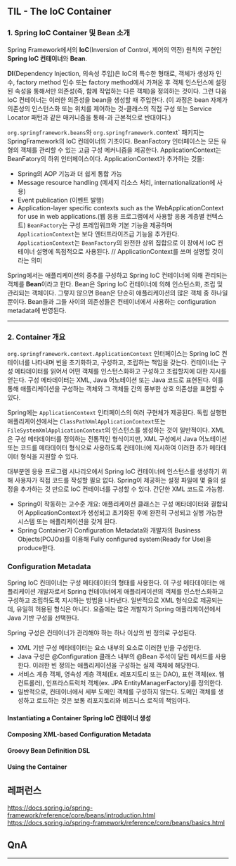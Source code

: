 ## TIL - The IoC Container

### 1. Spring IoC Container 및 Bean 소개

Spring Framework에서의 **IoC**(Inversion of Control, 제어의 역전) 원칙의 구현인 **Spring IoC 컨테이너**와 **Bean**.

**DI**(Dependency Injection, 의속성 주입)은 IoC의 특수한 형태로, 객체가 생성자 인수, factory method 인수 또는 factory method에서 가져온 후 객체 인스턴스에 설정된 속성을 통해서만 의존성(즉, 함께 작업하는 다른 객체)을 정의하는 것이다. 그런 다음 IoC 컨테이너는 이러한 의존성을 bean을 생성할 때 주입한다.
(이 과정은 bean 자체가 의존성의 인스턴스화 또는 위치를 제어하는 것-클래스의 직접 구성 또는 Service Locator 패턴과 같은 매커니즘을 통해-과 근본적으로 반대이다.)

`org.springframework.beans`와 `org.springframework.`context` 패키지는 SpringFramework의 IoC 컨테이너의 기초이다.
BeanFactory 인터페이스는 모든 유형의 객체를 관리할 수 있는 고급 구성 메커니즘을 제공한다.
ApplicationContext는 BeanFatory의 하위 인터페이스이다. ApplicationContext가 추가하는 것들:
* Spring의 AOP 기능과 더 쉽게 통합 가능
* Message resource handling (메세지 리소스 처리, internationalization에 사용)
* Event publication (이벤트 발행)
* Application-layer specific contexts such as the WebApplicationContext for use in web applications.(웹 응용 프로그램에서 사용할 응용 계층별 컨텍스트)
`BeanFactory`는 구성 프레임워크와 기본 기능을 제공하며 `ApplicationContext`는 보다 엔터프라이즈급 기능을 추가한다. `ApplicationContext`는 `BeanFactory`의 완전한 상위 집합으로 이 장에서 IoC 컨테이너 설명에 독점적으로 사용된다. // ApplicationContext를 쓰며 설명할 것이라는 의미

Spring에서는 애플리케이션의 중추를 구성하고 Spring IoC 컨테이너에 의해 관리되는 객체를 **Bean**이라고 한다. Bean은 Spring IoC 컨테이너에 의해 인스턴스화, 조립 및 관리되는 객체이다. 그렇지 않으면 Bean은 단순히 애플리케이션의 많은 객체 중 하나일 뿐이다. Bean들과 그들 사이의 의존성들은 컨테이너에서 사용하는 configuration metadata에 반영된다.

---

### 2. Container 개요
`org.springframework.context.ApplicationContext` 인터페이스는 Spring IoC 컨테이너를 나타내며 빈을 초기화하고, 구성하고, 조립하는 책임을 갖는다.
컨테이너는 구성 메타데이터를 읽어서 어떤 객체를 인스턴스화하고 구성하고 조립할지에 대한 지시를 얻는다.
구성 메타데이터는 XML, Java 어노테이션 또는 Java 코드로 표현된다.
이를 통해 애플리케이션을 구성하는 객체와 그 객체들 간의 풍부한 상호 의존성을 표현할 수 있다.

Spring에는 `ApplicationContext` 인터페이스의 여러 구현체가 제공된다. 독립 실행현 애플리케이션에서는 `ClassPathXmlApplicationContext`또는 `FileSystemXmlApplicationContext`의 인스턴스를 생성하는 것이 일반적이다.
XML은 구성 메타데이터를 정의하는 전통적인 형식이지만, XML 구성에서 Java 어노테이션 또는 코드를 메타데이터 형식으로 사용하도록 컨테이너에 지시하여 이러한 추가 메타데이터 형식을 지원할 수 있다.

대부분엔 응용 프로그램 시나리오에서 Spring IoC 컨테이너에 인스턴스를 생성하기 위해 사용자가 직접 코드를 작성할 필요 없다. Spring이 제공하는 설정 파일에 몇 줄의 설정을 추가하는 것 만으로 IoC 컨테이너를 구성할 수 있다. 간단한 XML 코드로 가능함.

* Spring이 작동하는 고수준 개요: 애플리케이션 클래스는 구성 메타데이터와 결합되어 ApplicationContext가 생성되고 초기화된 후에 완전히 구성되고 실행 가능한 시스템 또는 애플리케이션을 갖게 된다.
* Spring Container가 Configuration Metadata와 개발자의 Business Objects(POJOs)를 이용해 Fully configured system(Ready for Use)을 produce한다.

### Configuration Metadata
Spring IoC 컨테이너는 구성 메타데이터의 형태를 사용한다. 이 구성 메타데이터는 애플리케이션 개발자로서 Spring 컨테이너에게 애플리케이션의 객체를 인스턴스화하고 구성하고 조립하도록 지시하는 방법을 나타낸다.
일반적으로 XML 형식으로 제공되는데, 유일히 허용된 형식은 아니다. 요즘에는 많은 개발자가 Spring 애플리케이션에서 Java 기반 구성을 선택한다.

Spring 구성은 컨테이너가 관리해야 하는 하나 이상의 빈 정의로 구성된다.
- XML 기반 구성 메타데이터는 <beans/> 요소 내부의 <bean/> 요소로 이러한 빈을 구성한다.
- Java 구성은 @Configuration 클래스 내부의 @Bean 주석이 달린 메서드를 사용한다.
이러한 빈 정의는 애플리케이션을 구성하는 실제 객체에 해당한다.
- 서비스 계층 객체, 영속성 계층 객체(Ex. 레포지토리 또는 DAO), 표현 객체(ex. 웹 컨트롤러), 인프라스트럭처 객체(ex. JPA EntityManagerFactory)를 정의한다.
- 일반적으로, 컨테이너에서 세부 도메인 객체를 구성하지 않는다. 도메인 객체를 생성하고 로드하는 것은 보통 리포지토리와 비즈니스 로직의 책임이다.


#### Instantiating a Container Spring IoC 컨테이너 생성
#### Composing XML-based Configuration Metadata
#### Groovy Bean Definition DSL
#### Using the Container

## 레퍼런스
https://docs.spring.io/spring-framework/reference/core/beans/introduction.html
https://docs.spring.io/spring-framework/reference/core/beans/basics.html

## QnA
---
